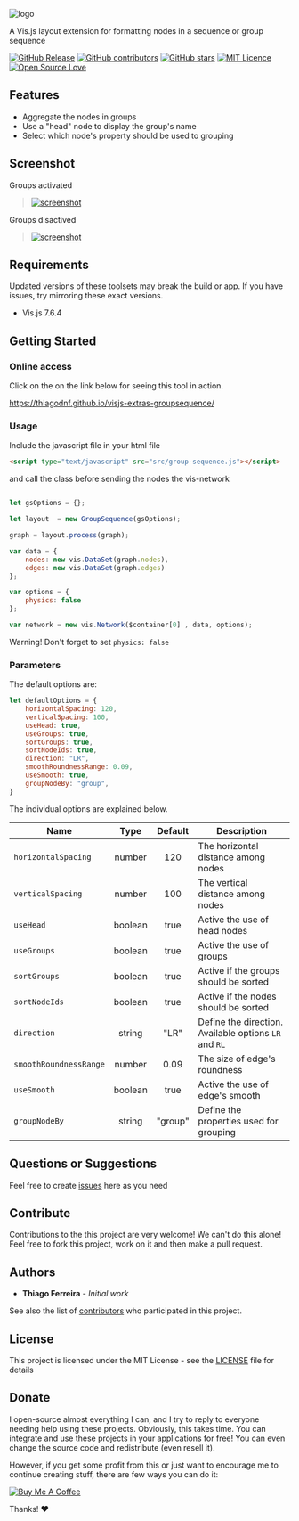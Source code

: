 ![logo](https://user-images.githubusercontent.com/114015/82124812-8367bf80-976f-11ea-9663-16b4358403f1.png)

A Vis.js layout extension for formatting nodes in a sequence or group sequence

[![GitHub Release](https://img.shields.io/github/release/thiagodnf/visjs-extras-groupsequence.svg)](https://github.com/thiagodnf/visjs-extras-groupsequence/releases/latest)
[![GitHub contributors](https://img.shields.io/github/contributors/thiagodnf/visjs-extras-groupsequence.svg)](https://github.com/thiagodnf/visjs-extras-groupsequence/graphs/contributors)
[![GitHub stars](https://img.shields.io/github/stars/thiagodnf/visjs-extras-groupsequence.svg)](https://github.com/almende/thiagodnf/visjs-extras-groupsequence)
[![MIT Licence](https://badges.frapsoft.com/os/mit/mit.svg?v=103)](https://opensource.org/licenses/mit-license.php)
[![Open Source Love](https://badges.frapsoft.com/os/v1/open-source.svg?v=103)](https://github.com/ellerbrock/open-source-badges/)

## Features

- Aggregate the nodes in groups
- Use a "head" node to display the group's name
- Select which node's property should be used to grouping

## Screenshot

Groups activated

> [![screenshot][1]][1]

Groups disactived

> [![screenshot][2]][2]

  [1]: https://user-images.githubusercontent.com/114015/82110234-8a101b80-970a-11ea-9367-d01cbdbf9662.png
  [2]: https://user-images.githubusercontent.com/114015/82126173-ec076a00-9778-11ea-892f-ea9cb614df12.png
  
## Requirements
Updated versions of these toolsets may break the build or app. If you have issues, try mirroring these exact versions.

- Vis.js 7.6.4

## Getting Started

### Online access

Click on the on the link below for seeing this tool in action.

https://thiagodnf.github.io/visjs-extras-groupsequence/

### Usage

Include the javascript file in your html file

```html
<script type="text/javascript" src="src/group-sequence.js"></script>
```

and call the class before sending the nodes the vis-network

```js

let gsOptions = {};

let layout  = new GroupSequence(gsOptions);

graph = layout.process(graph);

var data = {
    nodes: new vis.DataSet(graph.nodes),
    edges: new vis.DataSet(graph.edges)
};

var options = {
    physics: false
};

var network = new vis.Network($container[0] , data, options);
```

Warning! Don't forget to set ```physics: false```

### Parameters

The default options are:

```js
let defaultOptions = {
    horizontalSpacing: 120,
    verticalSpacing: 100,
    useHead: true,
    useGroups: true,
    sortGroups: true,
    sortNodeIds: true,
    direction: "LR",
    smoothRoundnessRange: 0.09,
    useSmooth: true,
    groupNodeBy: "group",
}
```

The individual options are explained below.

| Name | Type | Default | Description |   
| --- | :---: | :---: | --- | 
| ```horizontalSpacing``` | number | 120 | The horizontal distance among nodes |
| ```verticalSpacing``` | number | 100 | The vertical distance among nodes |
| ```useHead``` | boolean | true | Active the use of head nodes |
| ```useGroups``` | boolean | true | Active the use of groups  |
| ```sortGroups``` | boolean | true | Active if the groups should be sorted  |
| ```sortNodeIds``` | boolean | true | Active if the nodes should be sorted |
| ```direction``` | string | "LR" | Define the direction. Available options ```LR``` and ```RL``` |
| ```smoothRoundnessRange``` | number | 0.09 | The size of edge's roundness |
| ```useSmooth``` | boolean | true | Active the use of edge's smooth |
| ```groupNodeBy``` | string |  "group" | Define the properties used for grouping|

## Questions or Suggestions

Feel free to create <a href="https://github.com/thiagodnf/visjs-extras-groupsequence/issues">issues</a> here as you need

## Contribute

Contributions to the this project are very welcome! We can't do this alone! Feel free to fork this project, work on it and then make a pull request.

## Authors

* **Thiago Ferreira** - *Initial work*

See also the list of [contributors](https://github.com/thiagodnf/visjs-extras-groupsequence/graphs/contributors) who participated in this project.

## License

This project is licensed under the MIT License - see the [LICENSE](LICENSE) file for details

## Donate

I open-source almost everything I can, and I try to reply to everyone needing help using these projects. Obviously, this takes time. You can integrate and use these projects in your applications for free! You can even change the source code and redistribute (even resell it).

However, if you get some profit from this or just want to encourage me to continue creating stuff, there are few ways you can do it:

<a href="https://www.buymeacoffee.com/thiagodnf" target="_blank">
  <img src="https://www.buymeacoffee.com/assets/img/guidelines/download-assets-sm-2.svg" alt="Buy Me A Coffee">
</a>
<br/>

Thanks! ❤️
